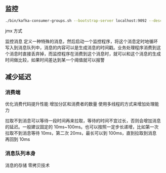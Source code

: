 ## 监控

```sh
./bin/kafka-consumer-groups.sh --bootstrap-server localhost:9092 --describe --group customer-update-group
```

jmx 方式

监控消息
定义一种特殊的消息，然后启动一个监控程序，将这个消息定时地循环写入到消息队列中，消息的内容可以是生成消息的时间戳。业务处理程序消费到这个消息时直接丢弃掉，而监控程序在消费到这个消息时，就可以和这个消息的生成时间做比较，如果时间差达到某一个阈值就可以报警


## 减少延迟
### 消费端
优化消费代码提升性能
增加分区和消费者的数量
使用多线程的方式来增加处理能力

拉取不到消息可以等待一段时间再来拉取，等待的时间不宜过长，否则会增加消息的延迟。一般建议固定的 10ms~100ms。也可以按照一定步长递增，比如第一次拉取不到消息等待 10ms，第二次 20ms，最长可以到 100ms，直到拉取到消息再回到 10ms

### 消息队列本身
消息的存储
零拷贝技术